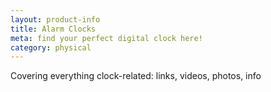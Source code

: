 ```yaml
---
layout: product-info
title: Alarm Clocks
meta: find your perfect digital clock here!
category: physical
---
```


Covering everything clock-related: links, videos, photos, info